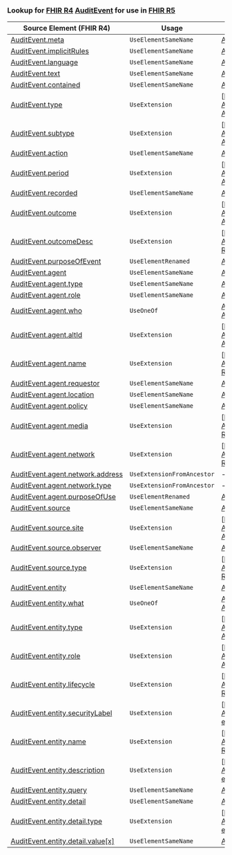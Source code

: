 ### Lookup for [FHIR R4](https://hl7.org/fhir/R4/) [AuditEvent](https://hl7.org/fhir/R4/AuditEvent.html) for use in [FHIR R5](https://hl7.org/fhir/R5/)

| Source Element (FHIR R4) | Usage | Target |
| -------------- | ----- | ------ |
| [AuditEvent.meta](https://hl7.org/fhir/R4/AuditEvent.html#resource) | `UseElementSameName` | [AuditEvent.meta](https://hl7.org/fhir/R5/AuditEvent.html#resource) |
| [AuditEvent.implicitRules](https://hl7.org/fhir/R4/AuditEvent.html#resource) | `UseElementSameName` | [AuditEvent.implicitRules](https://hl7.org/fhir/R5/AuditEvent.html#resource) |
| [AuditEvent.language](https://hl7.org/fhir/R4/AuditEvent.html#resource) | `UseElementSameName` | [AuditEvent.language](https://hl7.org/fhir/R5/AuditEvent.html#resource) |
| [AuditEvent.text](https://hl7.org/fhir/R4/AuditEvent.html#resource) | `UseElementSameName` | [AuditEvent.text](https://hl7.org/fhir/R5/AuditEvent.html#resource) |
| [AuditEvent.contained](https://hl7.org/fhir/R4/AuditEvent.html#resource) | `UseElementSameName` | [AuditEvent.contained](https://hl7.org/fhir/R5/AuditEvent.html#resource) |
| [AuditEvent.type](https://hl7.org/fhir/R4/AuditEvent.html#resource) | `UseExtension` | [http://hl7.org/fhir/4.0/StructureDefinition/extension-AuditEvent.type](StructureDefinition-ext-R4-AuditEvent.type.html) |
| [AuditEvent.subtype](https://hl7.org/fhir/R4/AuditEvent.html#resource) | `UseExtension` | [http://hl7.org/fhir/4.0/StructureDefinition/extension-AuditEvent.subtype](StructureDefinition-ext-R4-AuditEvent.subtype.html) |
| [AuditEvent.action](https://hl7.org/fhir/R4/AuditEvent.html#resource) | `UseElementSameName` | [AuditEvent.action](https://hl7.org/fhir/R5/AuditEvent.html#resource) |
| [AuditEvent.period](https://hl7.org/fhir/R4/AuditEvent.html#resource) | `UseExtension` | [http://hl7.org/fhir/4.0/StructureDefinition/extension-AuditEvent.period](StructureDefinition-ext-R4-AuditEvent.period.html) |
| [AuditEvent.recorded](https://hl7.org/fhir/R4/AuditEvent.html#resource) | `UseElementSameName` | [AuditEvent.recorded](https://hl7.org/fhir/R5/AuditEvent.html#resource) |
| [AuditEvent.outcome](https://hl7.org/fhir/R4/AuditEvent.html#resource) | `UseExtension` | [http://hl7.org/fhir/4.0/StructureDefinition/extension-AuditEvent.outcome](StructureDefinition-ext-R4-AuditEvent.outcome.html) |
| [AuditEvent.outcomeDesc](https://hl7.org/fhir/R4/AuditEvent.html#resource) | `UseExtension` | [http://hl7.org/fhir/4.0/StructureDefinition/extension-AuditEvent.outcomeDesc](StructureDefinition-ext-R4-AuditEvent.outcomeDesc.html) |
| [AuditEvent.purposeOfEvent](https://hl7.org/fhir/R4/AuditEvent.html#resource) | `UseElementRenamed` | [AuditEvent.authorization](https://hl7.org/fhir/R5/AuditEvent.html#resource) |
| [AuditEvent.agent](https://hl7.org/fhir/R4/AuditEvent.html#resource) | `UseElementSameName` | [AuditEvent.agent](https://hl7.org/fhir/R5/AuditEvent.html#resource) |
| [AuditEvent.agent.type](https://hl7.org/fhir/R4/AuditEvent.html#resource) | `UseElementSameName` | [AuditEvent.agent.type](https://hl7.org/fhir/R5/AuditEvent.html#resource) |
| [AuditEvent.agent.role](https://hl7.org/fhir/R4/AuditEvent.html#resource) | `UseElementSameName` | [AuditEvent.agent.role](https://hl7.org/fhir/R5/AuditEvent.html#resource) |
| [AuditEvent.agent.who](https://hl7.org/fhir/R4/AuditEvent.html#resource) | `UseOneOf` | [AuditEvent.agent.who](https://hl7.org/fhir/R5/AuditEvent.html#resource)<br />[AuditEvent.agent.who](https://hl7.org/fhir/R5/AuditEvent.html#resource) |
| [AuditEvent.agent.altId](https://hl7.org/fhir/R4/AuditEvent.html#resource) | `UseExtension` | [http://hl7.org/fhir/4.0/StructureDefinition/extension-AuditEvent.agent.altId](StructureDefinition-ext-R4-AuditEvent.ag.altId.html) |
| [AuditEvent.agent.name](https://hl7.org/fhir/R4/AuditEvent.html#resource) | `UseExtension` | [http://hl7.org/fhir/4.0/StructureDefinition/extension-AuditEvent.agent.name](StructureDefinition-ext-R4-AuditEvent.ag.name.html) |
| [AuditEvent.agent.requestor](https://hl7.org/fhir/R4/AuditEvent.html#resource) | `UseElementSameName` | [AuditEvent.agent.requestor](https://hl7.org/fhir/R5/AuditEvent.html#resource) |
| [AuditEvent.agent.location](https://hl7.org/fhir/R4/AuditEvent.html#resource) | `UseElementSameName` | [AuditEvent.agent.location](https://hl7.org/fhir/R5/AuditEvent.html#resource) |
| [AuditEvent.agent.policy](https://hl7.org/fhir/R4/AuditEvent.html#resource) | `UseElementSameName` | [AuditEvent.agent.policy](https://hl7.org/fhir/R5/AuditEvent.html#resource) |
| [AuditEvent.agent.media](https://hl7.org/fhir/R4/AuditEvent.html#resource) | `UseExtension` | [http://hl7.org/fhir/4.0/StructureDefinition/extension-AuditEvent.agent.media](StructureDefinition-ext-R4-AuditEvent.ag.media.html) |
| [AuditEvent.agent.network](https://hl7.org/fhir/R4/AuditEvent.html#resource) | `UseExtension` | [http://hl7.org/fhir/4.0/StructureDefinition/extension-AuditEvent.agent.network](StructureDefinition-ext-R4-AuditEvent.ag.network.html) |
| [AuditEvent.agent.network.address](https://hl7.org/fhir/R4/AuditEvent.html#resource) | `UseExtensionFromAncestor` | - |
| [AuditEvent.agent.network.type](https://hl7.org/fhir/R4/AuditEvent.html#resource) | `UseExtensionFromAncestor` | - |
| [AuditEvent.agent.purposeOfUse](https://hl7.org/fhir/R4/AuditEvent.html#resource) | `UseElementRenamed` | [AuditEvent.agent.authorization](https://hl7.org/fhir/R5/AuditEvent.html#resource) |
| [AuditEvent.source](https://hl7.org/fhir/R4/AuditEvent.html#resource) | `UseElementSameName` | [AuditEvent.source](https://hl7.org/fhir/R5/AuditEvent.html#resource) |
| [AuditEvent.source.site](https://hl7.org/fhir/R4/AuditEvent.html#resource) | `UseExtension` | [http://hl7.org/fhir/4.0/StructureDefinition/extension-AuditEvent.source.site](StructureDefinition-ext-R4-AuditEvent.so.site.html) |
| [AuditEvent.source.observer](https://hl7.org/fhir/R4/AuditEvent.html#resource) | `UseElementSameName` | [AuditEvent.source.observer](https://hl7.org/fhir/R5/AuditEvent.html#resource) |
| [AuditEvent.source.type](https://hl7.org/fhir/R4/AuditEvent.html#resource) | `UseExtension` | [http://hl7.org/fhir/4.0/StructureDefinition/extension-AuditEvent.source.type](StructureDefinition-ext-R4-AuditEvent.so.type.html) |
| [AuditEvent.entity](https://hl7.org/fhir/R4/AuditEvent.html#resource) | `UseElementSameName` | [AuditEvent.entity](https://hl7.org/fhir/R5/AuditEvent.html#resource) |
| [AuditEvent.entity.what](https://hl7.org/fhir/R4/AuditEvent.html#resource) | `UseOneOf` | [AuditEvent.entity.what](https://hl7.org/fhir/R5/AuditEvent.html#resource)<br />[AuditEvent.entity.what](https://hl7.org/fhir/R5/AuditEvent.html#resource) |
| [AuditEvent.entity.type](https://hl7.org/fhir/R4/AuditEvent.html#resource) | `UseExtension` | [http://hl7.org/fhir/4.0/StructureDefinition/extension-AuditEvent.entity.type](StructureDefinition-ext-R4-AuditEvent.en.type.html) |
| [AuditEvent.entity.role](https://hl7.org/fhir/R4/AuditEvent.html#resource) | `UseExtension` | [http://hl7.org/fhir/4.0/StructureDefinition/extension-AuditEvent.entity.role](StructureDefinition-ext-R4-AuditEvent.en.role.html) |
| [AuditEvent.entity.lifecycle](https://hl7.org/fhir/R4/AuditEvent.html#resource) | `UseExtension` | [http://hl7.org/fhir/4.0/StructureDefinition/extension-AuditEvent.entity.lifecycle](StructureDefinition-ext-R4-AuditEvent.en.lifecycle.html) |
| [AuditEvent.entity.securityLabel](https://hl7.org/fhir/R4/AuditEvent.html#resource) | `UseExtension` | [http://hl7.org/fhir/4.0/StructureDefinition/extension-AuditEvent.entity.securityLabel](StructureDefinition-ext-R4-AuditEvent.en.securityLabel.html) |
| [AuditEvent.entity.name](https://hl7.org/fhir/R4/AuditEvent.html#resource) | `UseExtension` | [http://hl7.org/fhir/4.0/StructureDefinition/extension-AuditEvent.entity.name](StructureDefinition-ext-R4-AuditEvent.en.name.html) |
| [AuditEvent.entity.description](https://hl7.org/fhir/R4/AuditEvent.html#resource) | `UseExtension` | [http://hl7.org/fhir/4.0/StructureDefinition/extension-AuditEvent.entity.description](StructureDefinition-ext-R4-AuditEvent.en.description.html) |
| [AuditEvent.entity.query](https://hl7.org/fhir/R4/AuditEvent.html#resource) | `UseElementSameName` | [AuditEvent.entity.query](https://hl7.org/fhir/R5/AuditEvent.html#resource) |
| [AuditEvent.entity.detail](https://hl7.org/fhir/R4/AuditEvent.html#resource) | `UseElementSameName` | [AuditEvent.entity.detail](https://hl7.org/fhir/R5/AuditEvent.html#resource) |
| [AuditEvent.entity.detail.type](https://hl7.org/fhir/R4/AuditEvent.html#resource) | `UseExtension` | [http://hl7.org/fhir/4.0/StructureDefinition/extension-AuditEvent.entity.detail.type](StructureDefinition-ext-R4-AuditEvent.en.de.type.html) |
| [AuditEvent.entity.detail.value[x]](https://hl7.org/fhir/R4/AuditEvent.html#resource) | `UseElementSameName` | [AuditEvent.entity.detail.value[x]](https://hl7.org/fhir/R5/AuditEvent.html#resource) |
